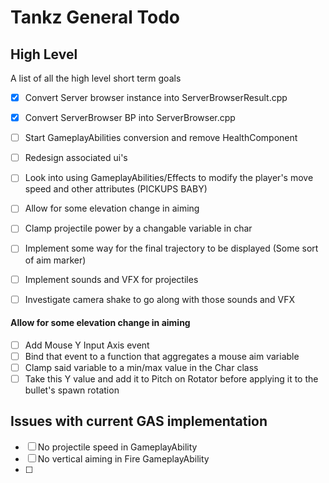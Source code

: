 # Tankz General Todo

## High Level

A list of all the high level short term goals 

- [x] Convert Server browser instance into ServerBrowserResult.cpp 
- [x] Convert ServerBrowser BP into ServerBrowser.cpp
- [ ] Start GameplayAbilities conversion and remove HealthComponent
- [ ] Redesign associated ui's
- [ ] Look into using GameplayAbilities/Effects to modify the player's move speed and other attributes (PICKUPS BABY)
- [ ] Allow for some elevation change in aiming
- [ ] Clamp projectile power by a changable variable in char
- [ ] Implement some way for the final trajectory to be displayed (Some sort of aim marker)
- [ ] Implement sounds and VFX for projectiles
- [ ] Investigate camera shake to go along with those sounds and VFX


#### Allow for some elevation change in aiming
- [ ] Add Mouse Y Input Axis event
- [ ] Bind that event to a function that aggregates a mouse aim variable
- [ ] Clamp said variable to a min/max value in the Char class
- [ ] Take this Y value and add it to Pitch on Rotator before applying it to the bullet's spawn rotation

## Issues with current GAS implementation
- [ ] No projectile speed in GameplayAbility
- [ ] No vertical aiming in Fire GameplayAbility
- [ ]